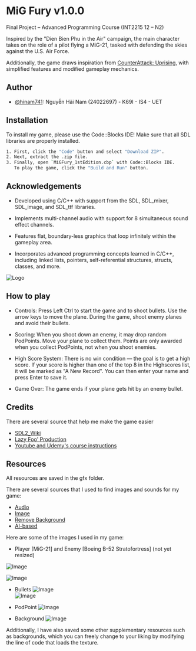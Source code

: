 
# MiG Fury v1.0.0
Final Project – Advanced Programming Course (INT2215 12 – N2)

Inspired by the "Dien Bien Phu in the Air" campaign, the main character takes on the role of a pilot flying a MiG-21, tasked with defending the skies against the U.S. Air Force.

Additionally, the game draws inspiration from [CounterAttack: Uprising](https://store.steampowered.com/app/451600/CounterAttack_Uprising/), with simplified features and modified gameplay mechanics.


## Author

- [@hinam741](https://www.github.com/hinam741): Nguyễn Hải Nam (24022697) - K69I - IS4 - UET


## Installation

To install my game, please use the Code::Blocks IDE!
Make sure that all SDL libraries are properly installed.

```bash
1. First, click the "Code" button and select "Download ZIP".
2. Next, extract the .zip file.
3. Finally, open `MiGFury_1stEdition.cbp` with Code::Blocks IDE.
   To play the game, click the "Build and Run" button.

```

## Acknowledgements
* Developed using C/C++ with support from the SDL, SDL_mixer, SDL_image, and SDL_ttf libraries.

* Implements multi-channel audio with support for 8 simultaneous sound effect channels.

* Features flat, boundary-less graphics that loop infinitely within the gameplay area.

* Incorporates advanced programming concepts learned in C/C++, including linked lists, pointers, self-referential structures, structs, classes, and more.

![Logo](https://github.com/user-attachments/assets/58fd2c07-611b-465a-8d78-6a43fb2a8e4f)

## How to play

* Controls:
Press Left Ctrl to start the game and to shoot bullets. Use the arrow keys to move the plane. During the game, shoot enemy planes and avoid their bullets.

* Scoring:
When you shoot down an enemy, it may drop random PodPoints. Move your plane to collect them. Points are only awarded when you collect PodPoints, not when you shoot enemies.

* High Score System:
There is no win condition — the goal is to get a high score. If your score is higher than one of the top 8 in the Highscores list, it will be marked as "A New Record". You can then enter your name and press Enter to save it.

* Game Over:
The game ends if your plane gets hit by an enemy bullet.

## Credits

There are several source that help me make the game easier
 - [SDL2_Wiki](https://wiki.libsdl.org/SDL2/FrontPage)
 - [Lazy Foo' Production](https://lazyfoo.net/tutorials/SDL/index.php)
 - [Youtube and Udemy's course instructions](youtube.com)


## Resources

All resources are saved in the gfx folder.

There are several sources that I used to find images and sounds for my game:

 - [Audio](https://www.youtube.com/playlist?list=PL7Ra2mJBhymKUGzbngs3rMRqFTb9EFOQG)
 - [Image](google.com)
 - [Remove Background](remove.bg)
 - [AI-based](https://chatgpt.com/)

Here are some of the images I used in my game:

- Player [MiG-21] and Enemy [Boeing B-52 Stratofortress] (not yet resized)

![Image](https://github.com/user-attachments/assets/f3261175-aa0d-41f0-93fb-fbd8b028dda7)

![Image](https://github.com/user-attachments/assets/2f730c81-83c7-484e-a866-745305ac3161)

- Bullets
![Image](https://github.com/user-attachments/assets/95b73b6c-5cd7-4f0a-b1f7-f50e66eadf03)            
![Image](https://github.com/user-attachments/assets/a2e5a86a-094c-42cb-8c29-d396bd66e959)

- PodPoint
![Image](https://github.com/user-attachments/assets/a80fff6f-cc5b-48f3-b2cd-1f9ee2eb96d0)

- Background
![Image](https://github.com/user-attachments/assets/884c8a42-ddc5-44de-8626-4905e13a89a0)

Additionally, I have also saved some other supplementary resources such as backgrounds, which you can freely change to your liking by modifying the line of code that loads the texture.


